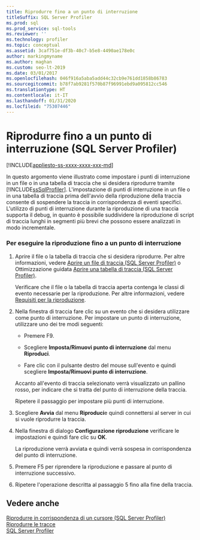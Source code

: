 ```yaml
---
title: Riprodurre fino a un punto di interruzione
titleSuffix: SQL Server Profiler
ms.prod: sql
ms.prod_service: sql-tools
ms.reviewer: ''
ms.technology: profiler
ms.topic: conceptual
ms.assetid: 3caf751e-df3b-40c7-b5e8-4490ae178e0c
author: markingmyname
ms.author: maghan
ms.custom: seo-lt-2019
ms.date: 03/01/2017
ms.openlocfilehash: 046f916a5aba5add44c32cb9e761dd1858b86783
ms.sourcegitcommit: b78f7ab9281f570b87f96991ebd9a095812cc546
ms.translationtype: HT
ms.contentlocale: it-IT
ms.lasthandoff: 01/31/2020
ms.locfileid: "75307446"
---
```

# <a name="replay-to-a-breakpoint-sql-server-profiler"></a>Riprodurre fino a un punto di interruzione (SQL Server Profiler)

[!INCLUDE[appliesto-ss-xxxx-xxxx-xxx-md](../../includes/appliesto-ss-xxxx-xxxx-xxx-md.md)]

In questo argomento viene illustrato come impostare i punti di interruzione in un file o in una tabella di traccia che si desidera riprodurre tramite [!INCLUDE[ssSqlProfiler](../../includes/sssqlprofiler-md.md)]. L'impostazione di punti di interruzione in un file o in una tabella di traccia prima dell'avvio della riproduzione della traccia consente di sospendere la traccia in corrispondenza di eventi specifici. L'utilizzo di punti di interruzione durante la riproduzione di una traccia supporta il debug, in quanto è possibile suddividere la riproduzione di script di traccia lunghi in segmenti più brevi che possono essere analizzati in modo incrementale.  
  
### <a name="to-replay-to-a-breakpoint"></a>Per eseguire la riproduzione fino a un punto di interruzione  
  
1.  Aprire il file o la tabella di traccia che si desidera riprodurre. Per altre informazioni, vedere [Aprire un file di traccia &#40;SQL Server Profiler&#41;](../../tools/sql-server-profiler/open-a-trace-file-sql-server-profiler.md) o Ottimizzazione guidata [Aprire una tabella di traccia &#40;SQL Server Profiler&#41;](../../tools/sql-server-profiler/open-a-trace-table-sql-server-profiler.md).  
  
     Verificare che il file o la tabella di traccia aperta contenga le classi di evento necessarie per la riproduzione. Per altre informazioni, vedere [Requisiti per la riproduzione](../../tools/sql-server-profiler/replay-requirements.md).  
  
2.  Nella finestra di traccia fare clic su un evento che si desidera utilizzare come punto di interruzione. Per impostare un punto di interruzione, utilizzare uno dei tre modi seguenti:  
  
    -   Premere F9.  
  
    -   Scegliere **Imposta/Rimuovi punto di interruzione** dal menu **Riproduci**.  
  
    -   Fare clic con il pulsante destro del mouse sull'evento e quindi scegliere **Imposta/Rimuovi punto di interruzione**.  
  
     Accanto all'evento di traccia selezionato verrà visualizzato un pallino rosso, per indicare che si tratta del punto di interruzione della traccia.  
  
     Ripetere il passaggio per impostare più punti di interruzione.  
  
3.  Scegliere **Avvia** dal menu **Riproduci**e quindi connettersi al server in cui si vuole riprodurre la traccia.  
  
4.  Nella finestra di dialogo **Configurazione riproduzione** verificare le impostazioni e quindi fare clic su **OK**.  
  
     La riproduzione verrà avviata e quindi verrà sospesa in corrispondenza del punto di interruzione.  
  
5.  Premere F5 per riprendere la riproduzione e passare al punto di interruzione successivo.  
  
6.  Ripetere l'operazione descritta al passaggio 5 fino alla fine della traccia.  
  
## <a name="see-also"></a>Vedere anche  
 [Riprodurre in corrispondenza di un cursore &#40;SQL Server Profiler&#41;](../../tools/sql-server-profiler/replay-to-a-cursor-sql-server-profiler.md)   
 [Riprodurre le tracce](../../tools/sql-server-profiler/replay-traces.md)   
 [SQL Server Profiler](../../tools/sql-server-profiler/sql-server-profiler.md)  
  
  
